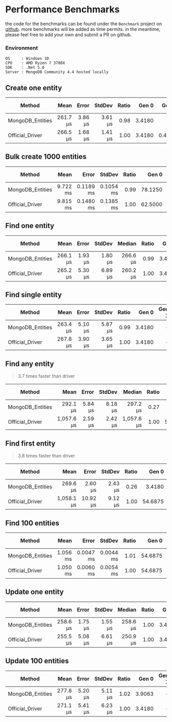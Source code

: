 # Performance Benchmarks
the code for the benchmarks can be found under the `Benchmark` project on [github](https://github.com/dj-nitehawk/MongoDB.Entities/tree/master/Benchmark/Benchmarks).
more benchmarks will be added as time permits. in the meantime, please feel free to add your own and submit a PR on github. 

### Environment
```
OS     : Windows 10
CPU    : AMD Ryzen 7 3700X
SDK    : .Net 5.0
Server : MongoDB Community 4.4 hosted locally
```

## Create one entity

|           Method |     Mean |   Error |  StdDev | Ratio |  Gen 0 |  Gen 1 | Gen 2 | Allocated |
|----------------- |---------:|--------:|--------:|------:|-------:|-------:|------:|----------:|
| MongoDB_Entities | 261.7 μs | 3.86 μs | 3.61 μs |  0.98 | 3.4180 |      - |     - |     29 KB |
|  Official_Driver | 266.5 μs | 1.68 μs | 1.41 μs |  1.00 | 3.4180 | 0.4883 |     - |     29 KB |

## Bulk create 1000 entities

|           Method |     Mean |     Error |    StdDev | Ratio |   Gen 0 |   Gen 1 | Gen 2 | Allocated |
|----------------- |---------:|----------:|----------:|------:|--------:|--------:|------:|----------:|
| MongoDB_Entities | 9.722 ms | 0.1189 ms | 0.1054 ms |  0.99 | 78.1250 | 31.2500 |     - |    686 KB |
|  Official_Driver | 9.815 ms | 0.1480 ms | 0.1385 ms |  1.00 | 62.5000 | 31.2500 |     - |    582 KB |

## Find one entity

|           Method |     Mean |   Error |  StdDev |   Median | Ratio |  Gen 0 |  Gen 1 | Gen 2 | Allocated |
|----------------- |---------:|--------:|--------:|---------:|------:|-------:|-------:|------:|----------:|
| MongoDB_Entities | 266.1 μs | 1.93 μs | 1.80 μs | 266.6 μs |  0.99 | 3.4180 | 0.4883 |     - |     31 KB |
|  Official_Driver | 265.2 μs | 5.30 μs | 6.89 μs | 260.2 μs |  1.00 | 3.4180 | 0.4883 |     - |     31 KB |

## Find single entity

|           Method |     Mean |   Error |  StdDev | Ratio |  Gen 0 | Gen 1 | Gen 2 | Allocated |
|----------------- |---------:|--------:|--------:|------:|-------:|------:|------:|----------:|
| MongoDB_Entities | 263.4 μs | 5.10 μs | 5.87 μs |  0.99 | 3.4180 |     - |     - |     32 KB |
|  Official_Driver | 267.8 μs | 3.90 μs | 3.65 μs |  1.00 | 3.4180 |     - |     - |     31 KB |

## Find any entity 

> 3.7 times faster than driver

|           Method |       Mean |   Error |  StdDev |     Median | Ratio |   Gen 0 |   Gen 1 | Gen 2 | Allocated |
|----------------- |-----------:|--------:|--------:|-----------:|------:|--------:|--------:|------:|----------:|
| MongoDB_Entities |   292.1 μs | 5.84 μs | 8.18 μs |   297.2 μs |  0.27 |  3.9063 |  0.4883 |     - |     33 KB |
|  Official_Driver | 1,057.6 μs | 2.59 μs | 2.42 μs | 1,057.6 μs |  1.00 | 52.7344 | 13.6719 |     - |    446 KB |

## Find first entity

> 3.8 times faster than driver

|           Method |       Mean |    Error |  StdDev | Ratio |   Gen 0 |   Gen 1 | Gen 2 | Allocated |
|----------------- |-----------:|---------:|--------:|------:|--------:|--------:|------:|----------:|
| MongoDB_Entities |   269.6 μs |  2.60 μs | 2.43 μs |  0.26 |  3.4180 |       - |     - |     32 KB |
|  Official_Driver | 1,058.1 μs | 10.92 μs | 9.12 μs |  1.00 | 54.6875 | 13.6719 |     - |    446 KB |

## Find 100 entities

|           Method |     Mean |     Error |    StdDev | Ratio |   Gen 0 |  Gen 1 | Gen 2 | Allocated |
|----------------- |---------:|----------:|----------:|------:|--------:|-------:|------:|----------:|
| MongoDB_Entities | 1.056 ms | 0.0047 ms | 0.0044 ms |  1.01 | 54.6875 | 1.9531 |     - |    448 KB |
|  Official_Driver | 1.050 ms | 0.0060 ms | 0.0054 ms |  1.00 | 54.6875 | 1.9531 |     - |    447 KB |

## Update one entity

|           Method |     Mean |   Error |  StdDev |   Median | Ratio |  Gen 0 | Gen 1 | Gen 2 | Allocated |
|----------------- |---------:|--------:|--------:|---------:|------:|-------:|------:|------:|----------:|
| MongoDB_Entities | 258.6 μs | 1.75 μs | 1.55 μs | 258.6 μs |  1.00 | 3.4180 |     - |     - |     31 KB |
|  Official_Driver | 255.5 μs | 5.08 μs | 6.61 μs | 250.9 μs |  1.00 | 3.4180 |     - |     - |     32 KB |

## Update 100 entities

|           Method |     Mean |   Error |  StdDev | Ratio |  Gen 0 | Gen 1 | Gen 2 | Allocated |
|----------------- |---------:|--------:|--------:|------:|-------:|------:|------:|----------:|
| MongoDB_Entities | 277.8 μs | 5.20 μs | 5.11 μs |  1.02 | 3.9063 |     - |     - |     33 KB |
|  Official_Driver | 271.1 μs | 5.41 μs | 6.23 μs |  1.00 | 3.4180 |     - |     - |     32 KB |